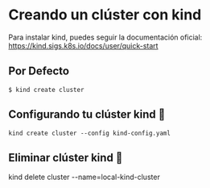 # Creando un clúster con kind

Para instalar kind, puedes seguir la documentación oficial:
https://kind.sigs.k8s.io/docs/user/quick-start

## Por Defecto

```
$ kind create cluster
```

## Configurando tu clúster kind 🔗︎

```
kind create cluster --config kind-config.yaml
```
## Eliminar clúster kind 🔗︎

kind delete cluster --name=local-kind-cluster
